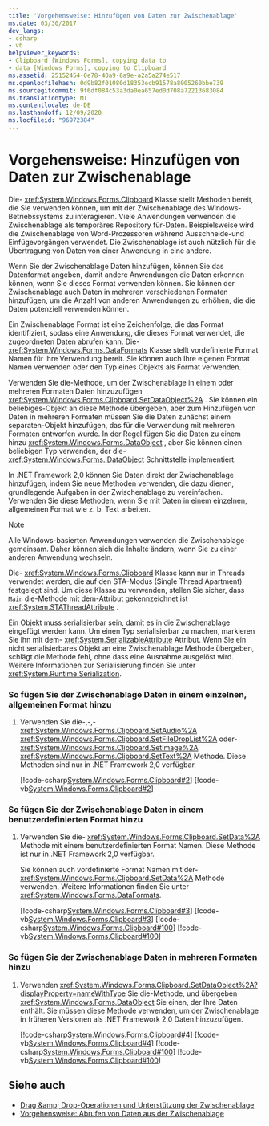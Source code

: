 ```yaml
---
title: 'Vorgehensweise: Hinzufügen von Daten zur Zwischenablage'
ms.date: 03/30/2017
dev_langs:
- csharp
- vb
helpviewer_keywords:
- Clipboard [Windows Forms], copying data to
- data [Windows Forms], copying to Clipboard
ms.assetid: 25152454-0e78-40a9-8a9e-a2a5a274e517
ms.openlocfilehash: 0d9b82f01080d18353ecb91578a8005260bbe739
ms.sourcegitcommit: 9f6df084c53a3da0ea657ed0d708a72213683084
ms.translationtype: MT
ms.contentlocale: de-DE
ms.lasthandoff: 12/09/2020
ms.locfileid: "96972384"
---
```

# <a name="how-to-add-data-to-the-clipboard"></a>Vorgehensweise: Hinzufügen von Daten zur Zwischenablage

Die- <xref:System.Windows.Forms.Clipboard> Klasse stellt Methoden bereit, die Sie verwenden können, um mit der Zwischenablage des Windows-Betriebssystems zu interagieren. Viele Anwendungen verwenden die Zwischenablage als temporäres Repository für-Daten. Beispielsweise wird die Zwischenablage von Word-Prozessoren während Ausschneide-und Einfügevorgängen verwendet. Die Zwischenablage ist auch nützlich für die Übertragung von Daten von einer Anwendung in eine andere.

Wenn Sie der Zwischenablage Daten hinzufügen, können Sie das Datenformat angeben, damit andere Anwendungen die Daten erkennen können, wenn Sie dieses Format verwenden können. Sie können der Zwischenablage auch Daten in mehreren verschiedenen Formaten hinzufügen, um die Anzahl von anderen Anwendungen zu erhöhen, die die Daten potenziell verwenden können.

Ein Zwischenablage Format ist eine Zeichenfolge, die das Format identifiziert, sodass eine Anwendung, die dieses Format verwendet, die zugeordneten Daten abrufen kann. Die- <xref:System.Windows.Forms.DataFormats> Klasse stellt vordefinierte Format Namen für ihre Verwendung bereit. Sie können auch Ihre eigenen Format Namen verwenden oder den Typ eines Objekts als Format verwenden.

Verwenden Sie die-Methode, um der Zwischenablage in einem oder mehreren Formaten Daten hinzuzufügen <xref:System.Windows.Forms.Clipboard.SetDataObject%2A> . Sie können ein beliebiges-Objekt an diese Methode übergeben, aber zum Hinzufügen von Daten in mehreren Formaten müssen Sie die Daten zunächst einem separaten-Objekt hinzufügen, das für die Verwendung mit mehreren Formaten entworfen wurde. In der Regel fügen Sie die Daten zu einem hinzu <xref:System.Windows.Forms.DataObject> , aber Sie können einen beliebigen Typ verwenden, der die- <xref:System.Windows.Forms.IDataObject> Schnittstelle implementiert.

In .NET Framework 2,0 können Sie Daten direkt der Zwischenablage hinzufügen, indem Sie neue Methoden verwenden, die dazu dienen, grundlegende Aufgaben in der Zwischenablage zu vereinfachen. Verwenden Sie diese Methoden, wenn Sie mit Daten in einem einzelnen, allgemeinen Format wie z. b. Text arbeiten.

> [!NOTE]
> Alle Windows-basierten Anwendungen verwenden die Zwischenablage gemeinsam. Daher können sich die Inhalte ändern, wenn Sie zu einer anderen Anwendung wechseln.
>
> Die- <xref:System.Windows.Forms.Clipboard> Klasse kann nur in Threads verwendet werden, die auf den STA-Modus (Single Thread Apartment) festgelegt sind. Um diese Klasse zu verwenden, stellen Sie sicher, dass `Main` die-Methode mit dem-Attribut gekennzeichnet ist <xref:System.STAThreadAttribute> .
>
> Ein Objekt muss serialisierbar sein, damit es in die Zwischenablage eingefügt werden kann. Um einen Typ serialisierbar zu machen, markieren Sie ihn mit dem- <xref:System.SerializableAttribute> Attribut. Wenn Sie ein nicht serialisierbares Objekt an eine Zwischenablage Methode übergeben, schlägt die Methode fehl, ohne dass eine Ausnahme ausgelöst wird. Weitere Informationen zur Serialisierung finden Sie unter <xref:System.Runtime.Serialization>.

### <a name="to-add-data-to-the-clipboard-in-a-single-common-format"></a>So fügen Sie der Zwischenablage Daten in einem einzelnen, allgemeinen Format hinzu

1. Verwenden Sie die-,-,- <xref:System.Windows.Forms.Clipboard.SetAudio%2A> <xref:System.Windows.Forms.Clipboard.SetFileDropList%2A> oder- <xref:System.Windows.Forms.Clipboard.SetImage%2A> <xref:System.Windows.Forms.Clipboard.SetText%2A> Methode. Diese Methoden sind nur in .NET Framework 2,0 verfügbar.

    [!code-csharp[System.Windows.Forms.Clipboard#2](~/samples/snippets/csharp/VS_Snippets_Winforms/System.Windows.Forms.Clipboard/CS/form1.cs#2)]
    [!code-vb[System.Windows.Forms.Clipboard#2](~/samples/snippets/visualbasic/VS_Snippets_Winforms/System.Windows.Forms.Clipboard/vb/form1.vb#2)]

### <a name="to-add-data-to-the-clipboard-in-a-custom-format"></a>So fügen Sie der Zwischenablage Daten in einem benutzerdefinierten Format hinzu

1. Verwenden Sie die- <xref:System.Windows.Forms.Clipboard.SetData%2A> Methode mit einem benutzerdefinierten Format Namen. Diese Methode ist nur in .NET Framework 2,0 verfügbar.

    Sie können auch vordefinierte Format Namen mit der- <xref:System.Windows.Forms.Clipboard.SetData%2A> Methode verwenden. Weitere Informationen finden Sie unter <xref:System.Windows.Forms.DataFormats>.

    [!code-csharp[System.Windows.Forms.Clipboard#3](~/samples/snippets/csharp/VS_Snippets_Winforms/System.Windows.Forms.Clipboard/CS/form1.cs#3)]
    [!code-vb[System.Windows.Forms.Clipboard#3](~/samples/snippets/visualbasic/VS_Snippets_Winforms/System.Windows.Forms.Clipboard/vb/form1.vb#3)]
    [!code-csharp[System.Windows.Forms.Clipboard#100](~/samples/snippets/csharp/VS_Snippets_Winforms/System.Windows.Forms.Clipboard/CS/form1.cs#100)]
    [!code-vb[System.Windows.Forms.Clipboard#100](~/samples/snippets/visualbasic/VS_Snippets_Winforms/System.Windows.Forms.Clipboard/vb/form1.vb#100)]

### <a name="to-add-data-to-the-clipboard-in-multiple-formats"></a>So fügen Sie der Zwischenablage Daten in mehreren Formaten hinzu

1. Verwenden <xref:System.Windows.Forms.Clipboard.SetDataObject%2A?displayProperty=nameWithType> Sie die-Methode, und übergeben <xref:System.Windows.Forms.DataObject> Sie einen, der Ihre Daten enthält. Sie müssen diese Methode verwenden, um der Zwischenablage in früheren Versionen als .NET Framework 2,0 Daten hinzuzufügen.

    [!code-csharp[System.Windows.Forms.Clipboard#4](~/samples/snippets/csharp/VS_Snippets_Winforms/System.Windows.Forms.Clipboard/CS/form1.cs#4)]
    [!code-vb[System.Windows.Forms.Clipboard#4](~/samples/snippets/visualbasic/VS_Snippets_Winforms/System.Windows.Forms.Clipboard/vb/form1.vb#4)]
    [!code-csharp[System.Windows.Forms.Clipboard#100](~/samples/snippets/csharp/VS_Snippets_Winforms/System.Windows.Forms.Clipboard/CS/form1.cs#100)]
    [!code-vb[System.Windows.Forms.Clipboard#100](~/samples/snippets/visualbasic/VS_Snippets_Winforms/System.Windows.Forms.Clipboard/vb/form1.vb#100)]

## <a name="see-also"></a>Siehe auch

- [Drag &amp;amp; Drop-Operationen und Unterstützung der Zwischenablage](drag-and-drop-operations-and-clipboard-support.md)
- [Vorgehensweise: Abrufen von Daten aus der Zwischenablage](how-to-retrieve-data-from-the-clipboard.md)
